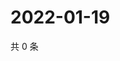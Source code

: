 # 2022-01-19

共 0 条

<!-- BEGIN WEIBO -->
<!-- 最后更新时间 Wed Jan 19 2022 10:26:57 GMT+0800 (China Standard Time) -->

<!-- END WEIBO -->
